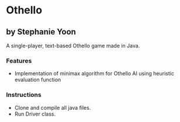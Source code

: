 # Othello
## by Stephanie Yoon

A single-player, text-based Othello game made in Java. 

### Features
* Implementation of minimax algorithm for Othello AI using heuristic evaluation function

### Instructions
* Clone and compile all java files.
* Run Driver class.
